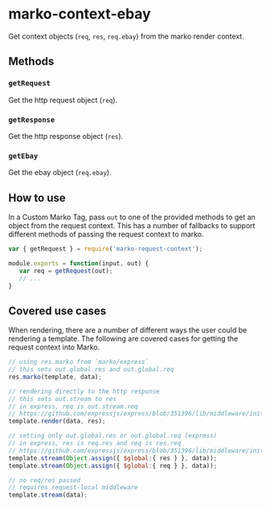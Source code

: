 # marko-context-ebay

Get context objects (`req`, `res`, `req.ebay`) from the marko render context.

## Methods

### `getRequest`

Get the http request object (`req`).

### `getResponse`

Get the http response object (`res`).

### `getEbay`

Get the ebay object (`req.ebay`).

## How to use

In a Custom Marko Tag, pass `out` to one of the provided methods to get an object from the request context.  This has a number of fallbacks to support different methods of passing the request context to marko.

```js
var { getRequest } = require('marko-request-context');

module.exports = function(input, out) {
   var req = getRequest(out);
   // ...
}
```

## Covered use cases

When rendering, there are a number of different ways the user could be rendering a template.  The following are covered cases for getting the request context into Marko.

```js
// using res.marko from `marko/express`
// this sets out.global.res and out.global.req
res.marko(template, data);

// rendering directly to the http response
// this sets out.stream to res
// in express, req is out.stream.req
// https://github.com/expressjs/express/blob/351396/lib/middleware/init.js#L32
template.render(data, res);

// setting only out.global.res or out.global.req (express)
// in express, res is req.res and req is res.req
// https://github.com/expressjs/express/blob/351396/lib/middleware/init.js#L31-L32
template.stream(Object.assign({ $global:{ res } }, data));
template.stream(Object.assign({ $global:{ req } }, data));

// no req/res passed
// requires request-local middleware
template.stream(data);
```